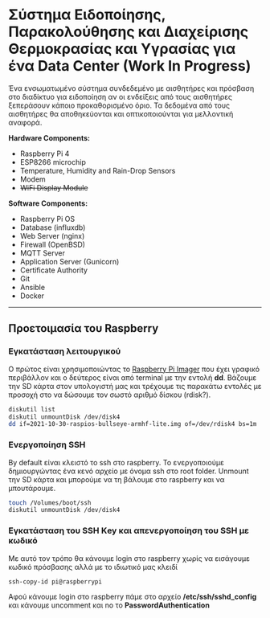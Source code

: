 # Σύστημα Ειδοποίησης, Παρακολούθησης και Διαχείρισης Θερμοκρασίας και Υγρασίας για ένα Data Center (Work In Progress)

Ένα ενσωματωμένο σύστημα συνδεδεμένο με αισθητήρες και πρόσβαση στο διαδίκτυο για ειδοποίηση αν οι ενδείξεις από τους αισθητήρες ξεπεράσουν κάποιο προκαθορισμένο όριο. Τα δεδομένα από τους αισθητήρες θα αποθηκεύονται και οπτικοποιούνται για μελλοντική αναφορά.

**Hardware Components:**

- Raspberry Pi 4
- ESP8266 microchip
- Temperature, Humidity and Rain-Drop Sensors
- Modem
- ~~WiFi Display Module~~

**Software Components:**

- Raspberry Pi OS
- Database (influxdb)
- Web Server (nginx)
- Firewall (OpenBSD)
- MQTT Server
- Application Server (Gunicorn)
- Certificate Authority
- Git
- Ansible
- Docker

--- 
## Προετοιμασία του Raspberry 

### Εγκατάσταση λειτουργικού

Ο πρώτος είναι χρησιμοποιώντας το [Raspberry Pi Imager](https://www.raspberrypi.com/software/) που έχει γραφικό περιβάλλον και ο δεύτερος είναι από terminal με την εντολή **dd**. Βάζουμε την SD κάρτα στον υπολογιστή μας και τρέχουμε τις παρακάτω εντολές με προσοχή στο να δώσουμε τον σωστό αριθμό δίσκου (rdisk?). 

```bash
diskutil list
diskutil unmountDisk /dev/disk4
dd if=2021-10-30-raspios-bullseye-armhf-lite.img of=/dev/rdisk4 bs=1m
```

### Ενεργοποίηση SSH

By default είναι κλειστό το ssh στο raspberry. Το ενεργοποιούμε δημιουργώντας ένα κενό αρχείο με όνομα ssh στο root folder. Unmount την SD κάρτα και μπορούμε να τη βάλουμε στο raspberry και να μπουτάρουμε.  

```bash
touch /Volumes/boot/ssh
diskutil unmountDisk /dev/disk4
```

### Εγκατάσταση του SSH Κey και απενεργοποίηση του SSH με κωδικό

Με αυτό τον τρόπο θα κάνουμε login στο raspberry χωρίς να εισάγουμε κωδικό πρόσβασης αλλά με το ιδιωτικό μας κλειδί

```bash
ssh-copy-id pi@raspberrypi
```

Αφού κάνουμε login στο raspberry πάμε στο αρχείο **/etc/ssh/sshd_config** και κάνουμε uncomment και no το **PasswordAuthentication**
